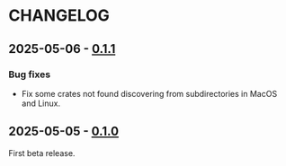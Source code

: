 # CHANGELOG

## 2025-05-06 - [0.1.1]

### Bug fixes

- Fix some crates not found discovering from subdirectories in MacOS and Linux.

## 2025-05-05 - [0.1.0]

First beta release.

[0.1.1]: https://github.com/mondeja/wasm-pack-test-all/compare/v0.1.0...v0.1.1
[0.1.0]: https://github.com/mondeja/wasm-pack-test-all/compare/v0.0.1...v0.1.0
